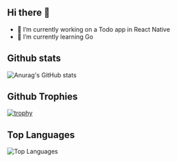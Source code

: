 ## Hi there 👋

- 🔭 I’m currently working on a Todo app in React Native
- 🌱 I’m currently learning Go

## Github stats
![Anurag's GitHub stats](https://github-readme-stats.vercel.app/api?username=Alexandre1a&show_icons=true&theme=transparent)

## Github Trophies
[![trophy](https://github-profile-trophy.vercel.app/?username=Alexandre1a)](https://github.com/ryo-ma/github-profile-trophy)

## Top Languages
![Top Languages](https://github-readme-stats.vercel.app/api/top-langs/?username=Alexandre1a&layout=compact&theme=radical)

